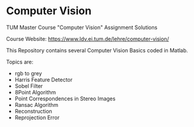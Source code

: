 # Computer Vision
TUM Master Course "Computer Vision" Assignment Solutions

Course Website: https://www.ldv.ei.tum.de/lehre/computer-vision/

This Repository contains several Computer Vision Basics coded in Matlab.

Topics are:
- rgb to grey
- Harris Feature Detector
- Sobel Filter
- 8Point Algorithm
- Point Correspondences in Stereo Images
- Ransac Algorithm
- Reconstruction
- Reprojection Error
